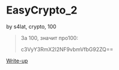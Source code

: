 # EasyCrypto_2
by s4lat, crypto, 100
> За 100, значит про100:
>
> c3VyY3RmX2I2NF9vbmVfbG92ZQ==

[Write-up](WRITEUP.md)

